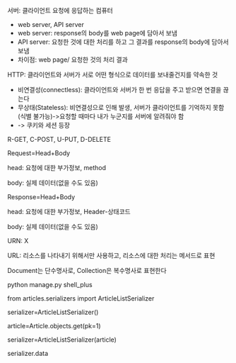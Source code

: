 서버: 클라이언트 요청에 응답하는 컴퓨터

- web server, API server
- web server: response의 body를 web page에 담아서 보냄
- API server: 요청한 것에 대한 처리를 하고 그 결과를 response의 body에 담아서 보냄
- 차이점: web page/ 요청한 것의 처리 결과

HTTP: 클라이언트와 서버가 서로 어떤 형식으로 데이터를 보내줄건지를 약속한 것

- 비연결성(connectless): 클라이언트와 서버가 한 번 응답을 주고 받으면 연결을 끊는다
- 무상태(Stateless): 비연결성으로 인해 발생, 서버가 클라이언트를 기억하지 못함(식별 불가능)->요청할 때마다 내가 누군지를 서버에 알려줘야 함
- -> 쿠키와 세션 등장

R-GET, C-POST, U-PUT, D-DELETE

Request=Head+Body

head: 요청에 대한 부가정보, method

body: 실제 데이터(없을 수도 있음)

Response=Head+Body

head: 요청에 대한 부가정보, Header-상태코드

body: 실제 데이터(없을 수도 있음)

URN: X

URL: 리소스를 나타내기 위해서만 사용하고, 리소스에 대한 처리는 메서드로 표현

Document는 단수명사로, Collection은 복수명사로 표현한다

python manage.py shell_plus

from articles.serializers import ArticleListSerializer

serializer=ArticleListSerializer()

article=Article.objects.get(pk=1)

serializer=ArticleListSerializer(article)

serializer.data



